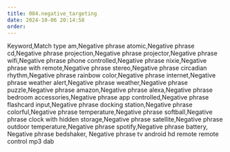 ```yaml
---
title: 084.negative_targeting
date: 2024-10-06 20:14:58
order:
---
```


Keyword,Match type
am,Negative phrase
atomic,Negative phrase
cd,Negative phrase
projection,Negative phrase
projector,Negative phrase
wifi,Negative phrase
phone controlled,Negative phrase
nixie,Negative phrase
with remote,Negative phrase
stereo,Negative phrase
circadian rhythm,Negative phrase
rainbow color,Negative phrase
internet,Negative phrase
weather alert,Negative phrase
weather,Negative phrase
puzzle,Negative phrase
amazon,Negative phrase
alexa,Negative phrase
bedroom accessories,Negative phrase
app controlled,Negative phrase
flashcard input,Negative phrase
docking station,Negative phrase
colorful,Negative phrase
temperature,Negative phrase
softball,Negative phrase
clock with hidden storage,Negative phrase
satellite,Negative phrase
outdoor temperature,Negative phrase
spotify,Negative phrase
battery, Negative phrase
bedshaker, Negative phrase
tv
android
hd
remote
remote control
mp3
dab
